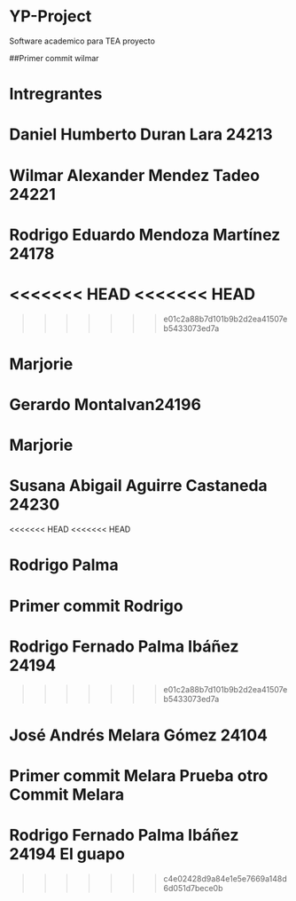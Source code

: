 # YP-Project
Software academico para TEA
proyecto 

##Primer commit wilmar 
# Intregrantes 
# Daniel Humberto Duran Lara 24213
# Wilmar Alexander Mendez Tadeo 24221
# Rodrigo Eduardo Mendoza Martínez 24178
<<<<<<< HEAD
<<<<<<< HEAD
=======
>>>>>>> e01c2a88b7d101b9b2d2ea41507eb5433073ed7a
# Marjorie
# Gerardo Montalvan24196
# Marjorie 
# Susana Abigail Aguirre Castaneda 24230
<<<<<<< HEAD
<<<<<<< HEAD
# Rodrigo Palma 
Primer commit Rodrigo
=======
# Rodrigo Fernado Palma Ibáñez 24194
>>>>>>> e01c2a88b7d101b9b2d2ea41507eb5433073ed7a
# José Andrés Melara Gómez 24104
Primer commit Melara 
Prueba otro Commit Melara
=======
# Rodrigo Fernado Palma Ibáñez 24194 El guapo
>>>>>>> c4e02428d9a84e1e5e7669a148d6d051d7bece0b
